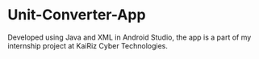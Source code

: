 # Unit-Converter-App
Developed using Java and XML in Android Studio, the app is a part of my internship project at KaiRiz Cyber Technologies.
